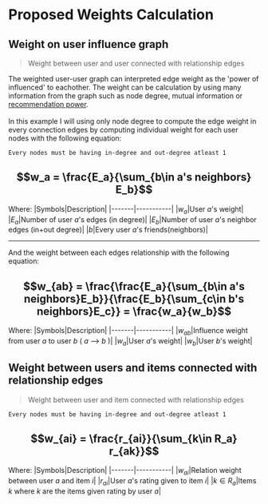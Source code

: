 # Proposed Weights Calculation
## Weight on user influence graph
> Weight between user and user connected with relationship edges <br/>

The weighted user-user graph can interpreted edge weight as the 'power of influenced' to eachother. The weight can be calculation by using many information from the graph such as node degree, mutual information or [recommendation power](https://ieeexplore.ieee.org/document/4770004).
<br/>
<br/>
In this example I will using only node degree to compute the edge weight in every connection edges by computing individual weight for each user nodes with the following equation:

`Every nodes must be having in-degree and out-degree atleast 1`

## $$w_a = \frac{E_a}{\sum_{b\in a's neighbors} E_b}$$

Where:
|Symbols|Description|
|-------|-----------|
|$w_a$|User $a$'s weight|
|$E_a$|Number of user $a$'s edges (in degree)|
|$E_b$|Number of user $a$'s neighbor edges (in+out degree)|
|$b$|Every user $a$'s friends(neighbors)|

---

And the weight between each edges relationship with the following equation:

## $$w_{ab} = \frac{\frac{E_a}{\sum_{b\in a's neighbors}E_b}}{\frac{E_b}{\sum_{c\in b's neighbors}E_c}} = \frac{w_a}{w_b}$$

Where:
|Symbols|Description|
|-------|-----------|
|$w_{ab}$|Influence weight from user $a$ to user $b$ ( $a$ --> $b$ )|
|$w_a$|User $a$'s weight|
|$w_b$|User $b$'s weight|

## Weight between users and items connected with relationship edges
> Weight between user and item connected with relationship edges <br/>

`Every nodes must be having in-degree and out-degree atleast 1`

## $$w_{ai} = \frac{r_{ai}}{\sum_{k\in R_a} r_{ak}}$$

Where:
|Symbols|Description|
|-------|-----------|
|$w_{ai}$|Relation weight between user $a$ and item $i$|
|$r_{ai}$|User $a$'s rating given to item $i$|
|$k\in R_a$|Items $k$ where $k$ are the items given rating by user $a$|
